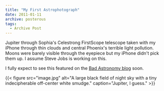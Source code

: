 ```yaml
---
title: "My First Astrophotograph"
date: 2011-01-11
archive: posterous
tags: 
  - Archive Post
---
```


Jupiter through Sophia's Celestrong FirstScope telescope taken with my iPhone through thin clouds and central Phoenix's terrible light pollution. Moons were barely visible through the eyepiece but my iPhone didn't pick them up. I assume Steve Jobs is working on this.

I fully expect to see this featured on the [Bad Astronomy blog][ba] soon.

[ba]: http://www.badastronomy.com/index.html

{{< figure 
	src="image.jpg" 
	alt="A large black field of night sky with a tiny indecipherable off-center white smudge." 
	caption="Jupiter, I guess." >}}
